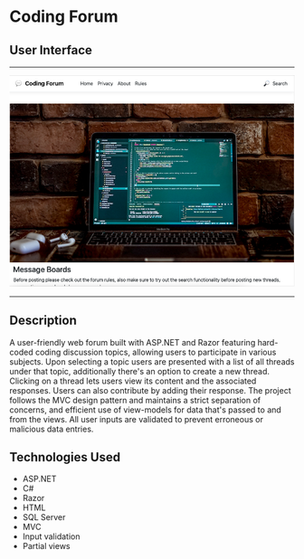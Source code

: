 # Coding Forum

## User Interface

---

![User Interface](user-interface.png)

---

## Description

A user-friendly web forum built with ASP.NET and Razor featuring hard-coded coding discussion topics, allowing users to participate in various subjects. Upon selecting a topic users are presented with a list of all threads under that topic, additionally there's an option to create a new thread. Clicking on a thread lets users view its content and the associated responses. Users can also contribute by adding their response. The project follows the MVC design pattern and maintains a strict separation of concerns, and efficient use of view-models for data that's passed to and from the views. All user inputs are validated to prevent erroneous or malicious data entries.

## Technologies Used

- ASP.NET
- C#
- Razor
- HTML
- SQL Server
- MVC
- Input validation
- Partial views
